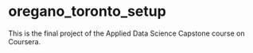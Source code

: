 # oregano_toronto_setup
This is the final project of the Applied Data Science Capstone course on Coursera.
